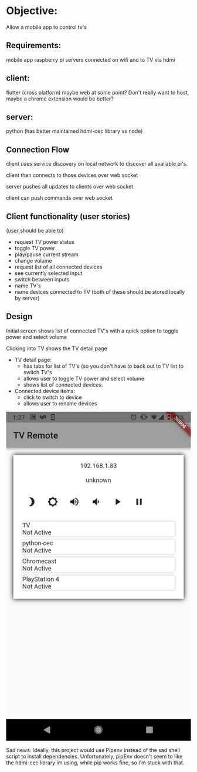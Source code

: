 
# Objective: 

Allow a mobile app to control tv's

## Requirements:
mobile app
raspberry pi servers connected on wifi and to TV via hdmi

## client:
flutter (cross platform)
maybe web at some point? Don't really want to host, maybe a chrome extension would be better?

## server:
python (has better maintained hdmi-cec library vs node)

## Connection Flow
client uses service discovery on local network to discover all available pi's. 

client then connects to those devices over web socket

server pushes all updates to clients over web socket

client can push commands over web socket


## Client functionality (user stories)
(user should be able to)
* request TV power status
* toggle TV power
* play/pause current stream
* change volume
* request list of all connected devices
* see currently selected input
* switch between inputs
* name TV's 
* name devices connected to  TV (both of these should be stored locally by server)

## Design
Initial screen shows list of connected TV's with a quick option to toggle power and select volume

Clicking into TV shows the TV detail page

* TV detail page: 
  * has tabs for list of TV's (so you don't have to back out to TV list to switch TV's
  * allows user to toggle TV power and select volume
  * shows list of connected devices.
* Connected device items:
  * click to switch to device
  * allows user to rename devices
  
![current](https://github.com/fdoyle/TV-remote/blob/v2/demo.png)


Sad news: Ideally, this project would use Pipenv instead of the sad shell script to install dependencies. Unfortunately, pipEnv doesn't seem to like the hdmi-cec library im using, while pip works fine, so I'm stuck with that. 
